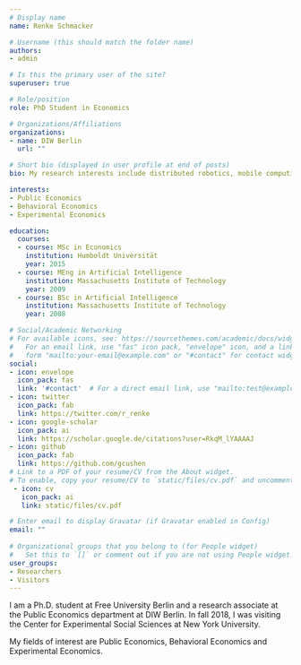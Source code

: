 ```yaml
---
# Display name
name: Renke Schmacker

# Username (this should match the folder name)
authors:
- admin

# Is this the primary user of the site?
superuser: true

# Role/position
role: PhD Student in Economics

# Organizations/Affiliations
organizations:
- name: DIW Berlin
  url: ""

# Short bio (displayed in user profile at end of posts)
bio: My research interests include distributed robotics, mobile computing and programmable matter.

interests:
- Public Economics
- Behavioral Economics
- Experimental Economics

education:
  courses:
  - course: MSc in Economics
    institution: Humboldt Universität
    year: 2015
  - course: MEng in Artificial Intelligence
    institution: Massachusetts Institute of Technology
    year: 2009
  - course: BSc in Artificial Intelligence
    institution: Massachusetts Institute of Technology
    year: 2008

# Social/Academic Networking
# For available icons, see: https://sourcethemes.com/academic/docs/widgets/#icons
#   For an email link, use "fas" icon pack, "envelope" icon, and a link in the
#   form "mailto:your-email@example.com" or "#contact" for contact widget.
social:
- icon: envelope
  icon_pack: fas
  link: '#contact'  # For a direct email link, use "mailto:test@example.org".
- icon: twitter
  icon_pack: fab
  link: https://twitter.com/r_renke
- icon: google-scholar
  icon_pack: ai
  link: https://scholar.google.de/citations?user=RkqM_lYAAAAJ
- icon: github
  icon_pack: fab
  link: https://github.com/gcushen
# Link to a PDF of your resume/CV from the About widget.
# To enable, copy your resume/CV to `static/files/cv.pdf` and uncomment the lines below.  
 - icon: cv
   icon_pack: ai
   link: static/files/cv.pdf

# Enter email to display Gravatar (if Gravatar enabled in Config)
email: ""
  
# Organizational groups that you belong to (for People widget)
#   Set this to `[]` or comment out if you are not using People widget.  
user_groups:
- Researchers
- Visitors
---
```


I am a Ph.D. student at Free University Berlin and a research associate at the Public Economics department at DIW Berlin. In fall 2018, I was visiting the Center for Experimental Social Sciences at New York University.

My fields of interest are Public Economics, Behavioral Economics and Experimental Economics.
